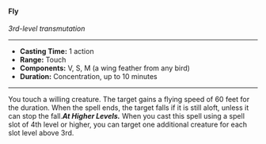 #### Fly
*3rd-level transmutation*
___
- **Casting Time:** 1 action
- **Range:** Touch
- **Components:** V, S, M (a wing feather from any bird)
- **Duration:** Concentration, up to 10 minutes
---
You touch a willing creature. The target gains a flying speed of 60 feet for the duration. When the spell ends, the target falls if it is still aloft, unless it can stop the fall.***At Higher Levels.*** When you cast this spell using a spell slot of 4th level or higher, you can target one additional creature for each slot level above 3rd.